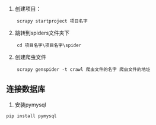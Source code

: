 1. 创建项目：
```
	scrapy startproject 项目名字
```

2. 跳转到spiders文件夹下
```
	cd 项目名字\项目名字\spider
```

2. 创建爬虫文件
```
	scrapy genspider -t crawl 爬虫文件的名字 爬虫文件的地址
```


## 连接数据库
1. 安装pymysql

```
pip install pymysql
```